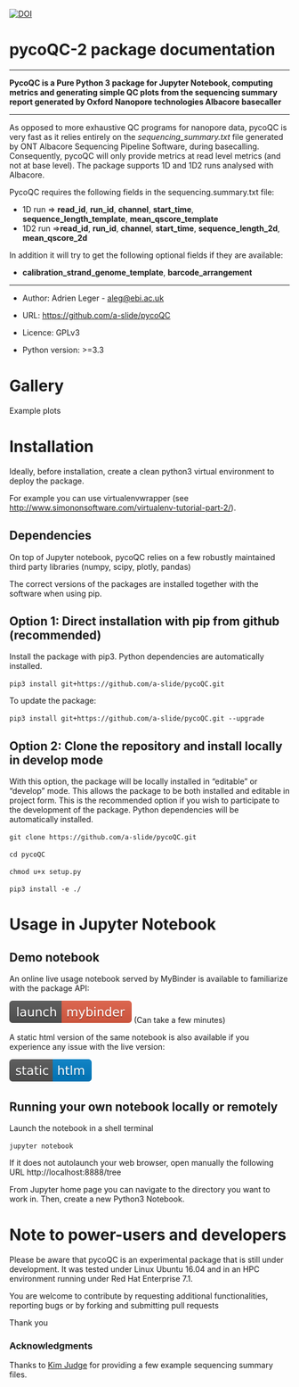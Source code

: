 
[![DOI](https://zenodo.org/badge/94531811.svg)](https://zenodo.org/badge/latestdoi/94531811)

# pycoQC-2 package documentation

---

**PycoQC is a Pure Python 3 package for Jupyter Notebook, computing metrics and generating simple QC plots
from the sequencing summary report generated by Oxford Nanopore technologies Albacore basecaller**

---

As opposed to more exhaustive QC programs for nanopore data, pycoQC is very fast as it relies entirely on the *sequencing_summary.txt* file generated by ONT Albacore
Sequencing Pipeline Software, during basecalling. Consequently, pycoQC will only provide metrics at read level
metrics (and not at base level). The package supports 1D and 1D2 runs analysed with Albacore.

PycoQC requires the following fields in the sequencing.summary.txt file:

* 1D run => **read_id**, **run_id**, **channel**, **start_time**, **sequence_length_template**, **mean_qscore_template**
* 1D2 run =>**read_id**, **run_id**, **channel**, **start_time**, **sequence_length_2d**, **mean_qscore_2d**

In addition it will try to get the following optional fields if they are available:

* **calibration_strand_genome_template**, **barcode_arrangement**

---

* Author: Adrien Leger - aleg@ebi.ac.uk

* URL: https://github.com/a-slide/pycoQC

* Licence: GPLv3

* Python version: >=3.3

# Gallery

Example plots

# Installation

Ideally, before installation, create a clean python3 virtual environment to deploy the package.

For example you can use virtualenvwrapper (see http://www.simononsoftware.com/virtualenv-tutorial-part-2/).

## Dependencies

On top of Jupyter notebook, pycoQC relies on a few robustly maintained third party libraries (numpy, scipy, plotly, pandas)

The correct versions of the packages are installed together with the software when using pip.

## Option 1: Direct installation with pip from github (recommended)

Install the package with pip3. Python dependencies are automatically installed.

`pip3 install git+https://github.com/a-slide/pycoQC.git`

To update the package:

`pip3 install git+https://github.com/a-slide/pycoQC.git --upgrade`


## Option 2: Clone the repository and install locally in develop mode

With this option, the package will be locally installed in “editable” or “develop” mode. This allows the package to be both installed and editable in project form. This is the recommended option if you wish to participate to the development of the package. Python dependencies will be automatically installed.

`git clone https://github.com/a-slide/pycoQC.git`

`cd pycoQC`

`chmod u+x setup.py`

`pip3 install -e ./`

# Usage in Jupyter Notebook

## Demo notebook

An online live usage notebook served by MyBinder is available to familiarize with the package API:

[![mybinder](./pictures/launch-mybinder-red.svg)](https://mybinder.org/v2/gh/a-slide/pycoQC/dev?filepath=tests%2FpycoQC_usage.ipynb) (Can take a few minutes)

A static html version of the same notebook is also available if you experience any issue with the live version:

[![html](./pictures/static-html-blue.svg)](http://htmlpreview.github.io/?https://github.com/a-slide/pycoQC/blob/dev/tests/pycoQC_usage.html)

## Running your own notebook locally or remotely

Launch the notebook in a shell terminal

`jupyter notebook`

If it does not autolaunch your web browser, open manually the following URL http://localhost:8888/tree

From Jupyter home page you can navigate to the directory you want to work in. Then, create a new Python3 Notebook.

# Note to power-users and developers

Please be aware that pycoQC is an experimental package that is still under development. It was tested under Linux Ubuntu 16.04 and in an HPC environment running under Red Hat Enterprise 7.1.

You are welcome to contribute by requesting additional functionalities, reporting bugs or by forking and submitting pull requests

Thank you

### Acknowledgments

Thanks to [Kim Judge](https://twitter.com/kim_judge_) for providing a few example sequencing summary files.
